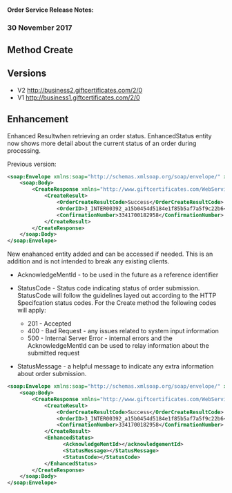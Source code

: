 #### Order Service Release Notes:

### 30 November 2017
## Method Create
## Versions 
* V2 http://business2.giftcertificates.com/2/0 
* V1 http://business1.giftcertificates.com/2/0

## Enhancement
Enhanced Resultwhen retrieving an order status. EnhancedStatus entity now shows more detail about the current status of an order during processing.  

Previous version: 

```xml
<soap:Envelope xmlns:soap="http://schemas.xmlsoap.org/soap/envelope/" xmlns:xsi="http://www.w3.org/2001/XMLSchema-instance" xmlns:xsd="http://www.w3.org/2001/XMLSchema">
    <soap:Body>
        <CreateResponse xmlns="http://www.giftcertificates.com/WebService/">
            <CreateResult>
                <OrderCreateResultCode>Success</OrderCreateResultCode>
                <OrderID>3_INTER00392_a15b0454d5184e1f85b5af7a5f9c22b6</OrderID>
                <ConfirmationNumber>3341700182958</ConfirmationNumber>
            </CreateResult>
        </CreateResponse>
    </soap:Body>
</soap:Envelope>
```


New enahanced entity added and can be accessed if needed.  This is an addition and is not intended to break any existing clients.

* AcknowledgeMentId - to be used in the future as a reference identifier
* StatusCode - Status code indicating status of order submission.  StatusCode will follow the guidelines layed out according to the HTTP Specifcation status codes.  For the Create method the following codes will apply:
    * 201 - Accepted
    * 400 - Bad Request - any issues related to system input information
    * 500 - Internal Server Error - internal errors and the AcknowledgeMentId can be used to relay information about the submitted     request
    
* StatusMessage - a helpful message to indicate any extra information about order submission.

```xml
<soap:Envelope xmlns:soap="http://schemas.xmlsoap.org/soap/envelope/" xmlns:xsi="http://www.w3.org/2001/XMLSchema-instance" xmlns:xsd="http://www.w3.org/2001/XMLSchema">
    <soap:Body>
        <CreateResponse xmlns="http://www.giftcertificates.com/WebService/">
            <CreateResult>
                <OrderCreateResultCode>Success</OrderCreateResultCode>
                <OrderID>3_INTER00392_a15b0454d5184e1f85b5af7a5f9c22b6</OrderID>
                <ConfirmationNumber>3341700182958</ConfirmationNumber>
            </CreateResult>
            <EnhancedStatus>
                  <AcknowledgeMentId></acknowledgementId>
                  <StatusMessage></StatusMessage>
                  <StatusCode></StatusCode>
            </EnhancedStatus>
        </CreateResponse>
    </soap:Body>
</soap:Envelope>
```


